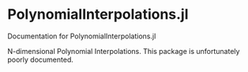 # PolynomialInterpolations.jl

Documentation for PolynomialInterpolations.jl

N-dimensional Polynomial Interpolations. This package is unfortunately poorly documented.
